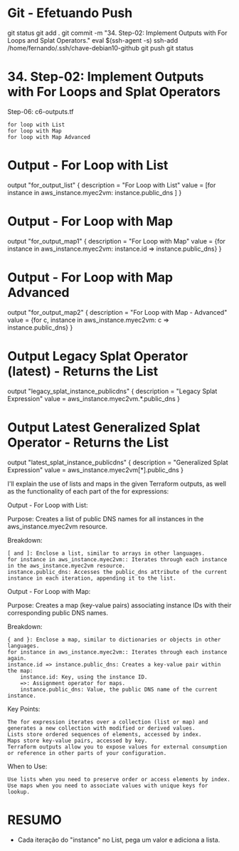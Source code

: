 
# ############################################################################
# ############################################################################
# ############################################################################
# Git - Efetuando Push

git status
git add .
git commit -m "34. Step-02: Implement Outputs with For Loops and Splat Operators."
eval $(ssh-agent -s)
ssh-add /home/fernando/.ssh/chave-debian10-github
git push
git status


# ############################################################################
# ############################################################################
# ############################################################################
# 34. Step-02: Implement Outputs with For Loops and Splat Operators


Step-06: c6-outputs.tf

    for loop with List
    for loop with Map
    for loop with Map Advanced

# Output - For Loop with List
output "for_output_list" {
  description = "For Loop with List"
  value = [for instance in aws_instance.myec2vm: instance.public_dns ]
}

# Output - For Loop with Map
output "for_output_map1" {
  description = "For Loop with Map"
  value = {for instance in aws_instance.myec2vm: instance.id => instance.public_dns}
}

# Output - For Loop with Map Advanced
output "for_output_map2" {
  description = "For Loop with Map - Advanced"
  value = {for c, instance in aws_instance.myec2vm: c => instance.public_dns}
}

# Output Legacy Splat Operator (latest) - Returns the List
output "legacy_splat_instance_publicdns" {
  description = "Legacy Splat Expression"
  value = aws_instance.myec2vm.*.public_dns
}  

# Output Latest Generalized Splat Operator - Returns the List
output "latest_splat_instance_publicdns" {
  description = "Generalized Splat Expression"
  value = aws_instance.myec2vm[*].public_dns
}












I'll explain the use of lists and maps in the given Terraform outputs, as well as the functionality of each part of the for expressions:

Output - For Loop with List:

Purpose: Creates a list of public DNS names for all instances in the aws_instance.myec2vm resource.

Breakdown:

    [ and ]: Enclose a list, similar to arrays in other languages.
    for instance in aws_instance.myec2vm:: Iterates through each instance in the aws_instance.myec2vm resource.
    instance.public_dns: Accesses the public_dns attribute of the current instance in each iteration, appending it to the list.

Output - For Loop with Map:

Purpose: Creates a map (key-value pairs) associating instance IDs with their corresponding public DNS names.

Breakdown:

    { and }: Enclose a map, similar to dictionaries or objects in other languages.
    for instance in aws_instance.myec2vm:: Iterates through each instance again.
    instance.id => instance.public_dns: Creates a key-value pair within the map:
        instance.id: Key, using the instance ID.
        =>: Assignment operator for maps.
        instance.public_dns: Value, the public DNS name of the current instance.

Key Points:

    The for expression iterates over a collection (list or map) and generates a new collection with modified or derived values.
    Lists store ordered sequences of elements, accessed by index.
    Maps store key-value pairs, accessed by key.
    Terraform outputs allow you to expose values for external consumption or reference in other parts of your configuration.

When to Use:

    Use lists when you need to preserve order or access elements by index.
    Use maps when you need to associate values with unique keys for lookup.




# ############################################################################
# ############################################################################
# ############################################################################
# RESUMO

- Cada iteração do "instance" no List, pega um valor e adiciona a lista.